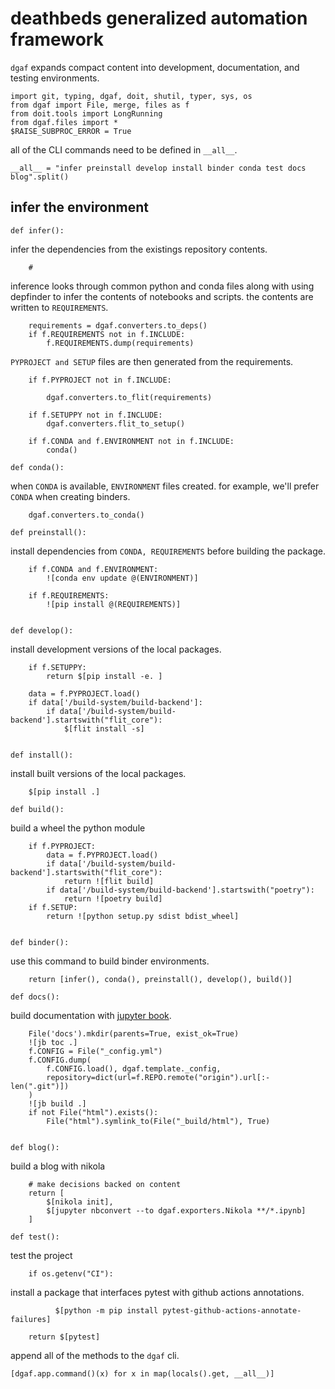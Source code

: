 # deathbeds generalized automation framework

`dgaf` expands compact content into development, documentation, and testing environments.

    import git, typing, dgaf, doit, shutil, typer, sys, os
    from dgaf import File, merge, files as f
    from doit.tools import LongRunning
    from dgaf.files import *
    $RAISE_SUBPROC_ERROR = True

all of the CLI commands need to be defined in `__all__`.

    __all__ = "infer preinstall develop install binder conda test docs blog".split()

## infer the environment

    def infer():

infer the dependencies from the existings repository contents. 

        #

inference looks through common python and conda files along with using depfinder to infer the contents of notebooks and scripts. the contents are written to `REQUIREMENTS`.

        requirements = dgaf.converters.to_deps()
        if f.REQUIREMENTS not in f.INCLUDE:
            f.REQUIREMENTS.dump(requirements)

`PYPROJECT and SETUP` files are then generated from the requirements.

        if f.PYPROJECT not in f.INCLUDE:
            
            dgaf.converters.to_flit(requirements)
            
        if f.SETUPPY not in f.INCLUDE:
            dgaf.converters.flit_to_setup()

        if f.CONDA and f.ENVIRONMENT not in f.INCLUDE:
            conda()            

    def conda():

when `CONDA` is available, `ENVIRONMENT` files created. for example, we'll prefer `CONDA` when creating binders.

        dgaf.converters.to_conda()

    def preinstall():

install dependencies from `CONDA, REQUIREMENTS` before building the package.

        if f.CONDA and f.ENVIRONMENT:
            ![conda env update @(ENVIRONMENT)]

        if f.REQUIREMENTS:
            ![pip install @(REQUIREMENTS)]

        
    def develop():

install development versions of the local packages.

        if f.SETUPPY:
            return $[pip install -e. ]

        data = f.PYPROJECT.load()
        if data['/build-system/build-backend']:
            if data['/build-system/build-backend'].startswith("flit_core"):
                $[flit install -s]
        

    def install():

install built versions of the local packages.

        $[pip install .]

    def build():

build a wheel the python module

        if f.PYPROJECT:
            data = f.PYPROJECT.load()
            if data['/build-system/build-backend'].startswith("flit_core"):
                return ![flit build]
            if data['/build-system/build-backend'].startswith("poetry"):
                return ![poetry build]
        if f.SETUP:
            return ![python setup.py sdist bdist_wheel]


    def binder():

use this command to build binder environments.

        return [infer(), conda(), preinstall(), develop(), build()]

    def docs():

build documentation with [jupyter book].

        File('docs').mkdir(parents=True, exist_ok=True)
        ![jb toc .]
        f.CONFIG = File("_config.yml")
        f.CONFIG.dump(
            f.CONFIG.load(), dgaf.template._config,
            repository=dict(url=f.REPO.remote("origin").url[:-len(".git")])
        )
        ![jb build .]
        if not File("html").exists():
            File("html").symlink_to(File("_build/html"), True)


    def blog():
        
build a blog with nikola

        # make decisions backed on content
        return [
            $[nikola init],
            $[jupyter nbconvert --to dgaf.exporters.Nikola **/*.ipynb]
        ]

    def test():

test the project

        if os.getenv("CI"):

install a package that interfaces pytest with github actions annotations.

              $[python -m pip install pytest-github-actions-annotate-failures]

        return $[pytest]
        

append all of the methods to the `dgaf` cli.

    [dgaf.app.command()(x) for x in map(locals().get, __all__)]

[`flit`]: #
[`poetry`]: #
[jupyter book]: #